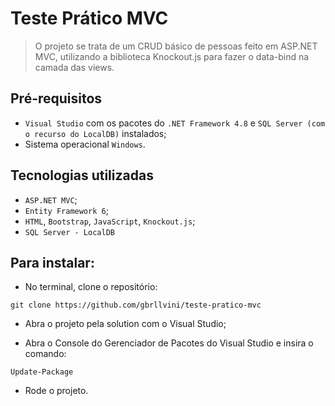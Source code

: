# Teste Prático MVC



> O projeto se trata de um CRUD básico de pessoas feito em ASP.NET MVC, utilizando a biblioteca Knockout.js para fazer o data-bind na camada das views.

## Pré-requisitos

- `Visual Studio` com os pacotes do `.NET Framework 4.8` e `SQL Server (com o recurso do LocalDB)` instalados;
- Sistema operacional `Windows`.

## Tecnologias utilizadas

- `ASP.NET MVC`;
- `Entity Framework 6`;
- `HTML`, `Bootstrap`, `JavaScript`, `Knockout.js`;
- `SQL Server - LocalDB`

## Para instalar:

 - No terminal, clone o repositório:

```
git clone https://github.com/gbrllvini/teste-pratico-mvc
```
- Abra o projeto pela solution com o Visual Studio;

- Abra o Console do Gerenciador de Pacotes do Visual Studio e insira o comando:
```
Update-Package
```

- Rode o projeto.




